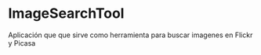 ImageSearchTool
===============

Aplicación que que sirve como herramienta para buscar imagenes en Flickr y Picasa